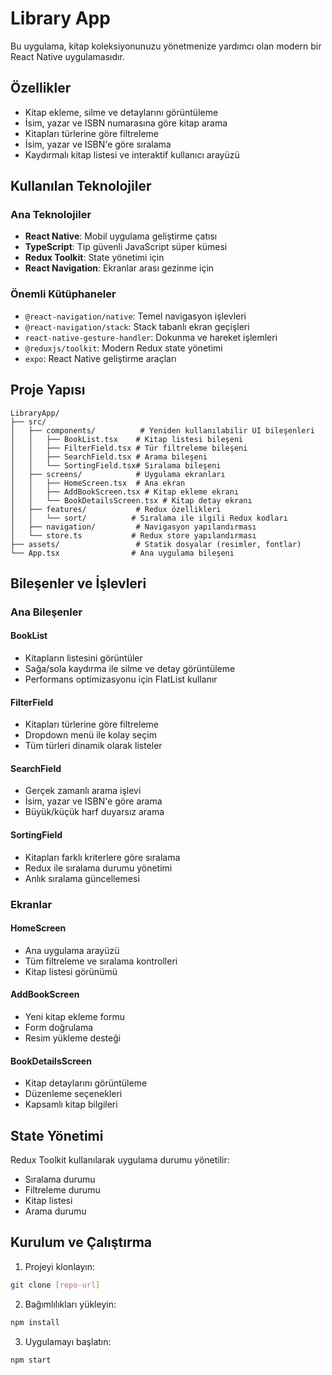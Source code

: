 # Library App

Bu uygulama, kitap koleksiyonunuzu yönetmenize yardımcı olan modern bir React Native uygulamasıdır.

## Özellikler

-   Kitap ekleme, silme ve detaylarını görüntüleme
-   İsim, yazar ve ISBN numarasına göre kitap arama
-   Kitapları türlerine göre filtreleme
-   İsim, yazar ve ISBN'e göre sıralama
-   Kaydırmalı kitap listesi ve interaktif kullanıcı arayüzü

## Kullanılan Teknolojiler

### Ana Teknolojiler

-   **React Native**: Mobil uygulama geliştirme çatısı
-   **TypeScript**: Tip güvenli JavaScript süper kümesi
-   **Redux Toolkit**: State yönetimi için
-   **React Navigation**: Ekranlar arası gezinme için

### Önemli Kütüphaneler

-   `@react-navigation/native`: Temel navigasyon işlevleri
-   `@react-navigation/stack`: Stack tabanlı ekran geçişleri
-   `react-native-gesture-handler`: Dokunma ve hareket işlemleri
-   `@reduxjs/toolkit`: Modern Redux state yönetimi
-   `expo`: React Native geliştirme araçları

## Proje Yapısı

```
LibraryApp/
├── src/
│   ├── components/          # Yeniden kullanılabilir UI bileşenleri
│   │   ├── BookList.tsx    # Kitap listesi bileşeni
│   │   ├── FilterField.tsx # Tür filtreleme bileşeni
│   │   ├── SearchField.tsx # Arama bileşeni
│   │   └── SortingField.tsx# Sıralama bileşeni
│   ├── screens/            # Uygulama ekranları
│   │   ├── HomeScreen.tsx  # Ana ekran
│   │   ├── AddBookScreen.tsx # Kitap ekleme ekranı
│   │   └── BookDetailsScreen.tsx # Kitap detay ekranı
│   ├── features/           # Redux özellikleri
│   │   └── sort/          # Sıralama ile ilgili Redux kodları
│   ├── navigation/         # Navigasyon yapılandırması
│   └── store.ts           # Redux store yapılandırması
├── assets/                 # Statik dosyalar (resimler, fontlar)
└── App.tsx                # Ana uygulama bileşeni
```

## Bileşenler ve İşlevleri

### Ana Bileşenler

#### BookList

-   Kitapların listesini görüntüler
-   Sağa/sola kaydırma ile silme ve detay görüntüleme
-   Performans optimizasyonu için FlatList kullanır

#### FilterField

-   Kitapları türlerine göre filtreleme
-   Dropdown menü ile kolay seçim
-   Tüm türleri dinamik olarak listeler

#### SearchField

-   Gerçek zamanlı arama işlevi
-   İsim, yazar ve ISBN'e göre arama
-   Büyük/küçük harf duyarsız arama

#### SortingField

-   Kitapları farklı kriterlere göre sıralama
-   Redux ile sıralama durumu yönetimi
-   Anlık sıralama güncellemesi

### Ekranlar

#### HomeScreen

-   Ana uygulama arayüzü
-   Tüm filtreleme ve sıralama kontrolleri
-   Kitap listesi görünümü

#### AddBookScreen

-   Yeni kitap ekleme formu
-   Form doğrulama
-   Resim yükleme desteği

#### BookDetailsScreen

-   Kitap detaylarını görüntüleme
-   Düzenleme seçenekleri
-   Kapsamlı kitap bilgileri

## State Yönetimi

Redux Toolkit kullanılarak uygulama durumu yönetilir:

-   Sıralama durumu
-   Filtreleme durumu
-   Kitap listesi
-   Arama durumu

## Kurulum ve Çalıştırma

1. Projeyi klonlayın:

```bash
git clone [repo-url]
```

2. Bağımlılıkları yükleyin:

```bash
npm install
```

3. Uygulamayı başlatın:

```bash
npm start
```
